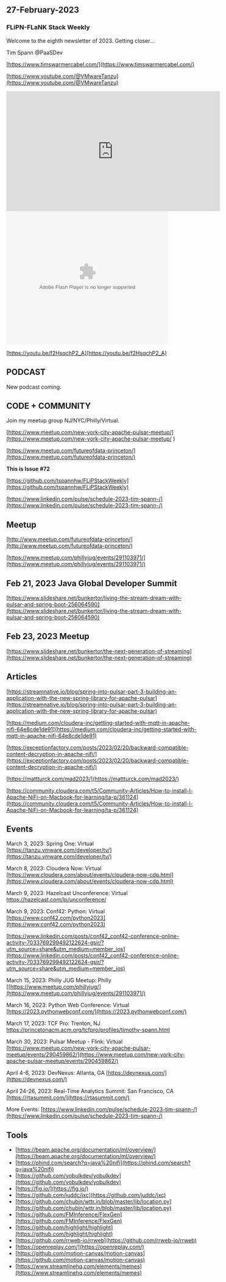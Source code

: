## 27-February-2023

### FLiPN-FLaNK Stack Weekly


Welcome to the eighth newsletter of 2023.   Getting closer...

Tim Spann @PaaSDev

[https://www.timswarmercabel.com/](https://www.timswarmercabel.com/)

[https://www.youtube.com/@VMwareTanzu](https://www.youtube.com/@VMwareTanzu)


<iframe width="560" height="315" src="https://www.youtube.com/embed/f2HsqchP2_A" title="YouTube video player" frameborder="0" allow="accelerometer; autoplay; clipboard-write; encrypted-media; gyroscope; picture-in-picture" allowfullscreen></iframe>


<object width="425" height="350">
  <param name="movie" value="[https://youtu.be/f2HsqchP2_A](https://www.youtube.com/embed/f2HsqchP2_A)" />
  <param name="wmode" value="transparent" />
  <embed src="https://www.youtube.com/embed/f2HsqchP2_A"
         type="application/x-shockwave-flash"
         wmode="transparent" width="425" height="350" />
</object>

[https://youtu.be/f2HsqchP2_A](https://youtu.be/f2HsqchP2_A)


## PODCAST

New podcast coming.


## CODE + COMMUNITY


Join my meetup group NJ/NYC/Philly/Virtual. 

[https://www.meetup.com/new-york-city-apache-pulsar-meetup/](https://www.meetup.com/new-york-city-apache-pulsar-meetup/
)

[https://www.meetup.com/futureofdata-princeton/](https://www.meetup.com/futureofdata-princeton/)



**This is Issue #72**

[https://github.com/tspannhw/FLiPStackWeekly](https://github.com/tspannhw/FLiPStackWeekly)

[https://www.linkedin.com/pulse/schedule-2023-tim-spann-/](https://www.linkedin.com/pulse/schedule-2023-tim-spann-/)


## Meetup

[http://www.meetup.com/futureofdata-princeton/](http://www.meetup.com/futureofdata-princeton/)

[https://www.meetup.com/phillyjug/events/291103971/](https://www.meetup.com/phillyjug/events/291103971/)

## Feb 21, 2023 Java Global Developer Summit

[https://www.slideshare.net/bunkertor/living-the-stream-dream-with-pulsar-and-spring-boot-256064590](https://www.slideshare.net/bunkertor/living-the-stream-dream-with-pulsar-and-spring-boot-256064590)


## Feb 23, 2023 Meetup

[https://www.slideshare.net/bunkertor/the-next-generation-of-streaming](https://www.slideshare.net/bunkertor/the-next-generation-of-streaming)



## Articles

[https://streamnative.io/blog/spring-into-pulsar-part-3-building-an-application-with-the-new-spring-library-for-apache-pulsar](https://streamnative.io/blog/spring-into-pulsar-part-3-building-an-application-with-the-new-spring-library-for-apache-pulsar)

[https://medium.com/cloudera-inc/getting-started-with-mqtt-in-apache-nifi-64e8cde1de91](https://medium.com/cloudera-inc/getting-started-with-mqtt-in-apache-nifi-64e8cde1de91)

[https://exceptionfactory.com/posts/2023/02/20/backward-compatible-content-decryption-in-apache-nifi/](https://exceptionfactory.com/posts/2023/02/20/backward-compatible-content-decryption-in-apache-nifi/)

[https://mattturck.com/mad2023/](https://mattturck.com/mad2023/)

[https://community.cloudera.com/t5/Community-Articles/How-to-install-l-Apache-NiFi-on-Macbook-for-learning/ta-p/361124](https://community.cloudera.com/t5/Community-Articles/How-to-install-l-Apache-NiFi-on-Macbook-for-learning/ta-p/361124)



## Events

March 3, 2023: Spring One: Virtual
[https://tanzu.vmware.com/developer/tv/](https://tanzu.vmware.com/developer/tv/)

March 8, 2023: Cloudera Now: Virtual
[https://www.cloudera.com/about/events/cloudera-now-cdp.html](https://www.cloudera.com/about/events/cloudera-now-cdp.html)

March 9, 2023: Hazelcast Unconference: Virtual
[https://hazelcast.com/lp/unconference/
](https://hazelcast.com/lp/unconference/)

March 9, 2023:  Conf42:  Python:  Virtual
[https://www.conf42.com/python2023](https://www.conf42.com/python2023)

[https://www.linkedin.com/posts/conf42_conf42-conference-online-activity-7033769299492122624-gsir/?utm_source=share&utm_medium=member_ios](https://www.linkedin.com/posts/conf42_conf42-conference-online-activity-7033769299492122624-gsir/?utm_source=share&utm_medium=member_ios)

March 15, 2023: Philly JUG Meetup: Philly
[[https://www.meetup.com/phillyjug/](https://www.meetup.com/phillyjug/events/291103971/)

March 16, 2023: Python Web Conference: Virtual
[https://2023.pythonwebconf.com/](https://2023.pythonwebconf.com/)

March 17, 2023: TCF Pro:   Trenton, NJ
https://princetonacm.acm.org/tcfpro/profiles/timothy-spann.html

March 30, 2023: Pulsar Meetup - Flink: Virtual
[https://www.meetup.com/new-york-city-apache-pulsar-meetup/events/290459862/](https://www.meetup.com/new-york-city-apache-pulsar-meetup/events/290459862/)

April 4-6, 2023: DevNexus: Atlanta, GA
[https://devnexus.com/](https://devnexus.com/)

April 24-26, 2023: Real-Time Analytics Summit:  San Francisco, CA
[https://rtasummit.com/](https://rtasummit.com/)


More Events:
[https://www.linkedin.com/pulse/schedule-2023-tim-spann-/](https://www.linkedin.com/pulse/schedule-2023-tim-spann-/)


## Tools

* [https://beam.apache.org/documentation/ml/overview/](https://beam.apache.org/documentation/ml/overview/)
* [https://phind.com/search?q=java%20nifi](https://phind.com/search?q=java%20nifi)
* [https://github.com/yobulkdev/yobulkdev](https://github.com/yobulkdev/yobulkdev)
* [https://fig.io/](https://fig.io/)
* [https://github.com/juddc/jxc](https://github.com/juddc/jxc)
* [https://github.com/chubin/wttr.in/blob/master/lib/location.py](https://github.com/chubin/wttr.in/blob/master/lib/location.py)
* [https://github.com/FMInference/FlexGen](https://github.com/FMInference/FlexGen)
* [https://github.com/highlight/highlight](https://github.com/highlight/highlight)
* [https://github.com/rrweb-io/rrweb](https://github.com/rrweb-io/rrweb)
* [https://openreplay.com/](https://openreplay.com/)
* [https://github.com/motion-canvas/motion-canvas](https://github.com/motion-canvas/motion-canvas)
* [https://www.streamlinehq.com/elements/memes](https://www.streamlinehq.com/elements/memes)











